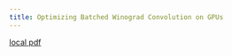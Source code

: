 ```yaml
---
title: Optimizing Batched Winograd Convolution on GPUs
---
```


[local pdf](../../../pdfs/Optimizing%20Batched%20Winograd%20Convolution%20on%20GPUs.pdf)